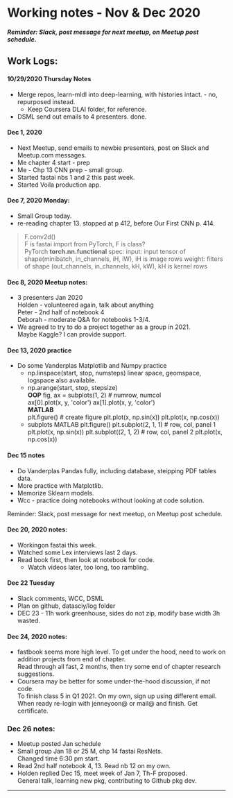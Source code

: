 # Working notes - Nov & Dec 2020  

***Reminder: Slack, post message for next meetup, on Meetup post schedule.***    

## Work Logs: 

#### 10/29/2020 Thursday Notes    

  * Merge repos, learn-mldl into deep-learning, with histories intact.  - no, repurposed instead.  
    - Keep Coursera DLAI folder, for reference.  
  * DSML send out emails to 4 presenters.  done.  

#### Dec 1, 2020  
  * Next Meetup, send emails to newbie presenters, post on Slack and Meetup.com messages.  
  * Me chapter 4 start - prep  
  * Me - Chp 13 CNN prep - small group.  
  * Started fastai nbs 1 and 2 this past week.  
  * Started Voila production app.  

#### Dec 7, 2020 Monday:  
  * Small Group today.  
  * re-reading chapter 13.  stopped at p 412, before Our First CNN p. 414.  
  
  > F.conv2d()  
  > F is fastai import from PyTorch, F is class?  
  > PyTorch **torch.nn.functional** spec: 
  > input: input tensor of shape(minibatch, in_channels, iH, iW), iH is image rows 
  > weight: filters of shape (out_channels, in_channels, kH, kW), kH is kernel rows

#### Dec 8, 2020 Meetup notes:  
  * 3 presenters Jan 2020  
    Holden - volunteered again, talk about anything  
    Peter - 2nd half of notebook 4  
    Deborah - moderate Q&A for notebooks 1-3/4.  
  * We agreed to try to do a project together as a group in 2021.  
    Maybe Kaggle?  I can provide support.  

#### Dec 13, 2020 practice  
  * Do some Vanderplas Matplotlib and Numpy practice   
    - np.linspace(start, stop, numsteps)  linear space, geomspace, logspace also available.  
    - np.arange(start, stop, stepsize)  
    **OOP**
    fig, ax = subplots(1, 2)  # numrow, numcol  
    ax[0].plot(x, y, 'color')
    ax[1].plot(x, y, 'color')  
    **MATLAB**  
    plt.figure()  # create figure 
    plt.plot(x, np.sin(x))
    plt.plot(x, np.cos(x))
    * subplots MATLAB 
    plt.figure()
    plt.subplot(2, 1, 1)  # row, col, panel 1
    plt.plot(x, np.sin(x))
    plt.subplot((2, 1, 2)  # row, col, panel 2 
    plt.plot(x, np.cos(x))
    
#### Dec 15 notes  
   * Do Vanderplas Pandas fully, including database, steipping PDF tables data.  
   * More practice with Matplotlib.  
   * Memorize Sklearn models.  
   * Wcc - practice doing notebooks without looking at code solution.  
   
   Reminder: Slack, post message for next meetup, on Meetup post schedule.  

#### Dec 20, 2020 notes:  
  * Workingon fastai this week.  
  * Watched some Lex interviews last 2 days.  
  * Read book first, then look at notebook for code.  
    - Watch videos later, too long, too rambling.  
    
#### Dec 22 Tuesday  
  * Slack comments, WCC, DSML  
  * Plan on github, datasciy/log folder  
  * DEC 23 - 11h work greenhouse, sides do not zip, modify base width 3h wasted.  

####  Dec 24, 2020 notes:  
  * fastbook seems more high level.  To get under the hood, need to work on addition projects from end of chapter.   
    Read through all fast, 2 months, then try some end of chapter research suggestions.  
  * Coursera may be better for some under-the-hood discussion, if not code.  
    To finish class 5 in Q1 2021.  On my own, sign up using different email.  
    When ready re-login with jenneyoon@ or mail@ and finish. Get certificate.  

### Dec 26 notes:  
  * Meetup posted Jan schedule  
  * Small group Jan 18 or 25 M, chp 14 fastai ResNets.  
    Changed time 6:30 pm start.  
  * Read 2nd half notebook 4, 13.  Read nb 12 on my own.  
  * Holden replied Dec 15, meet week of Jan 7, Th-F proposed.  
    General talk, learning new pkg, contributing to Github pkg dev.  

---   
